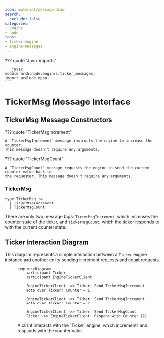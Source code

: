 ```yaml
---
icon: material/message-draw
search:
  exclude: false
categories:
- engine
- node
tags:
- ticker-engine
- engine-messages
---
```


??? quote "Juvix imports"

    ```juvix
    module arch.node.engines.ticker_messages;
    import prelude open;
    ```

# TickerMsg Message Interface

## TickerMsg Message Constructors

??? quote "TickerMsgIncrement"

    A `TickerMsgIncrement` message instructs the engine to increase the counter.
    This message doesn't require any arguments.

??? quote "TickerMsgCount"

    A `TickerMsgCount` message requests the engine to send the current counter value back to
    the requester. This message doesn't require any arguments.

### TickerMsg

<!-- --8<-- [start:TickerMsg] -->
```juvix
type TickerMsg :=
  | TickerMsgIncrement
  | TickerMsgCount
```
<!-- --8<-- [end:TickerMsg] -->

There are only two message tags: `TickerMsgIncrement`, which increases the counter
state of the ticker, and `TickerMsgCount`, which the ticker responds to with the current
counter state.

## Ticker Interaction Diagram

This diagram represents a simple interaction between a `Ticker` engine instance
and another entity sending increment requests and count requests.

<!-- --8<-- [start:message-sequence-diagram] -->
<figure markdown="span">

```mermaid
sequenceDiagram
    participant Ticker
    participant EngineTickerClient

    EngineTickerClient ->> Ticker: Send TickerMsgIncrement
    Note over Ticker: Counter = 1

    EngineTickerClient ->> Ticker: Send TickerMsgIncrement
    Note over Ticker: Counter = 2

    EngineTickerClient ->> Ticker: Send TickerMsgCount
    Ticker ->> EngineTickerClient: Respond with Counter (2)
```

<figcaption markdown="span">
A client interacts with the `Ticker` engine, which increments and responds with the counter value.
</figcaption>
</figure>

